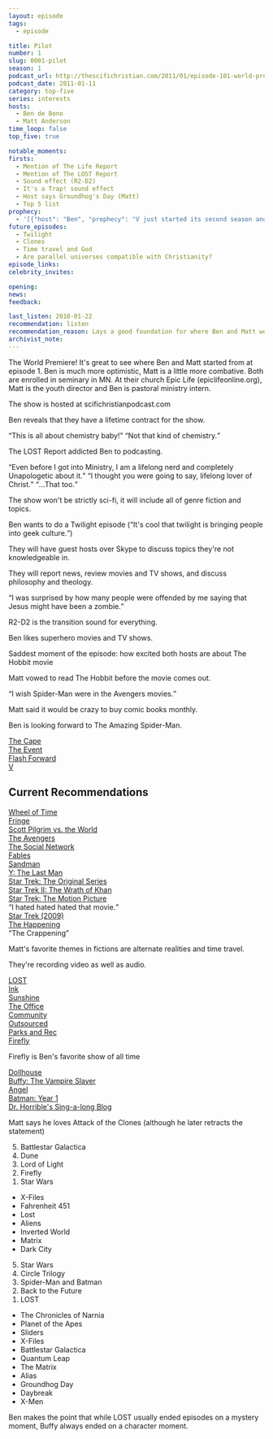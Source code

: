 ```yaml
---
layout: episode
tags:
  - episode

title: Pilot
number: 1
slug: 0001-pilot
season: 1
podcast_url: http://thescifichristian.com/2011/01/episode-101-world-premiere/
podcast_date: 2011-01-11
category: top-five
series: interests
hosts:
  - Ben de Bono
  - Matt Anderson
time_loop: false
top_five: true

notable_moments:
firsts: 
  - Mention of The Life Report
  - Mention of The LOST Report
  - Sound effect (R2-D2)
  - It's a Trap! sound effect
  - Host says Groundhog's Day (Matt)
  - Top 5 list
prophecy: 
  - '[{"host": "Ben", "prophecy": "V just started its second season and will get cancelled soon", "veracity": true, "comments": "ABC cancelled it 4 months later"}]'
future_episodes: 
  - Twilight
  - Clones
  - Time travel and God
  - Are parallel universes compatible with Christianity?
episode_links: 
celebrity_invites: 

opening:
news: 
feedback: 

last_listen: 2018-01-22
recommendation: listen
recommendation_reason: Lays a good foundation for where Ben and Matt were with their interests when they started the show.
archivist_note: 
---
```

The World Premiere! It's great to see where Ben and Matt started from at episode 1. Ben is much more optimistic, Matt is a little more combative. Both are enrolled in seminary in MN. At their church Epic Life (epiclifeonline.org), Matt is the youth director and Ben is pastoral ministry intern.

The show is hosted at scifichristianpodcast.com

Ben reveals that they have a lifetime contract for the show.

<div class="quote">
<q class="ben">This is all about chemistry baby!</q>
<q class="matt">Not that kind of chemistry.</q>
</div>

The LOST Report addicted Ben to podcasting.

<div class="quote">
<q class="ben">Even before I got into Ministry, I am a lifelong nerd and completely Unapologetic about it.</q>
<q class="matt">I thought you were going to say, lifelong lover of Christ.</q>
<q class="ben">...That too.</q>
</div>

The show won't be strictly sci-fi, it will include all of genre fiction and topics.

Ben wants to do a Twilight episode (<q class="ben">It's cool that twilight is bringing people into geek culture.</q>)

They will have guest hosts over Skype to discuss topics they're not knowledgeable in.

They will report news, review movies and TV shows, and discuss philosophy and theology.

<q class="matt">I was surprised by how many people were offended by me saying that Jesus might have been a zombie.</q>

R2-D2 is the transition sound for everything.

Ben likes superhero movies and TV shows.

Saddest moment of the episode: how excited both hosts are about The Hobbit movie

Matt vowed to read The Hobbit before the movie comes out.

<q class="ben">I wish Spider-Man were in the Avengers movies.</q>

Matt said it would be crazy to buy comic books monthly.

Ben is looking forward to The Amazing Spider-Man.

<div class="review">
  <div class="title"><a href="">The Cape</a></div>
  <div class="ben" data-rating="uninterested"></div>
  <div class="matt" data-rating="yes"></div>
</div>

<div class="review">
  <div class="title"><a href="">The Event</a></div>
  <div class="ben" data-rating="no"></div>
  <div class="matt" data-rating="yes"></div>
</div>

<div class="review">
  <div class="title"><a href="">Flash Forward</a></div>
  <div class="ben" data-rating="no"></div>
  <div class="matt" data-rating="yes"></div>
</div>

<div class="review">
  <div class="title"><a href="">V</a></div>
  <div class="ben" data-rating="no"></div>
  <div class="matt" data-rating="yes"></div>
</div>


## Current Recommendations

<div class="review">
  <div class="title"><a href="">Wheel of Time</a></div>
  <div class="ben" data-rating="yes"></div>
  <div class="matt" data-rating="dont-know"></div>
</div>

<div class="review">
  <div class="title"><a href="">Fringe</a></div>
  <div class="ben" data-rating="yes"></div>
  <div class="matt" data-rating="yes"></div>
</div>

<div class="review">
  <div class="title"><a href="">Scott Pilgrim vs. the World</a></div>
  <div class="ben" data-rating="interested"></div>
  <div class="matt" data-rating="yes"></div>
</div>

<div class="review">
  <div class="title"><a href="">The Avengers</a></div>
  <div class="ben" data-rating="interested"></div>
  <div class="matt" data-rating="interested"></div>
</div>

<div class="review">
  <div class="title"><a href="">The Social Network</a></div>
  <div class="ben" data-rating="yes"></div>
  <div class="matt" data-rating="no"></div>
</div>

<div class="review">
  <div class="title"><a href="">Fables</a></div>
  <div class="ben" data-rating="yes"></div>
  <div class="matt" data-rating="interested"></div>
</div>

<div class="review">
  <div class="title"><a href="">Sandman</a></div>
  <div class="ben" data-rating="yes"></div>
</div>

<div class="review">
  <div class="title"><a href="">Y: The Last Man</a></div>
  <div class="ben" data-rating="interested"></div>
  <div class="matt" data-rating="yes"></div>
</div>

<div class="review">
  <div class="title"><a href="">Star Trek: The Original Series</a></div>
  <div class="ben" data-rating="no"></div>
  <div class="matt" data-rating="yes"></div>
</div>

<div class="review">
  <div class="title"><a href="">Star Trek II: The Wrath of Khan</a></div>
  <div class="ben" data-rating="yes"></div>
</div>

<div class="review">
  <div class="title"><a href="">Star Trek: The Motion Picture</a></div>
  <div class="ben" data-rating="no"></div>
  <q class="ben">I hated hated hated that movie.</q>
</div>

<div class="review">
  <div class="title"><a href="">Star Trek (2009)</a></div>
  <div class="ben" data-rating="yes"></div>
  <div class="matt" data-rating="yes"></div>
</div>

<div class="review">
  <div class="title"><a href="">The Happening</a></div>
  <div class="ben" data-rating="no"></div>
  <q class="ben">The Crappening</q>
</div>

Matt's favorite themes in fictions are alternate realities and time travel.

They're recording video as well as audio.

<div class="review">
  <div class="title"><a href="">LOST</a></div>
  <div class="ben" data-rating="yes"></div>
  <div class="matt" data-rating="yes"></div>
</div>

<div class="review">
  <div class="title"><a href="">Ink</a></div>
  <div class="ben" data-rating="yes"></div>
  <div class="matt" data-rating="interested"></div>
</div>

<div class="review">
  <div class="title"><a href="">Sunshine</a></div>
  <div class="ben" data-rating="yes"></div>
  <div class="matt" data-rating="yes"></div>
</div>

<div class="review">
  <div class="title"><a href="">The Office</a></div>
  <div class="ben" data-rating="no"></div>
  <div class="matt" data-rating="yes"></div>
</div>

<div class="review">
  <div class="title"><a href="">Community</a></div>
  <div class="matt" data-rating="yes"></div>
</div>

<div class="review">
  <div class="title"><a href="">Outsourced</a></div>
  <div class="matt" data-rating="yes"></div>
</div>

<div class="review">
  <div class="title"><a href="">Parks and Rec</a></div>
  <div class="ben" data-rating="yes"></div>
</div>

<div class="review">
  <div class="title"><a href="">Firefly</a></div>
  <div class="ben" data-rating="yes"></div>
  <div class="matt" data-rating="yes"></div>
</div>

Firefly is Ben's favorite show of all time

<div class="review">
  <div class="title"><a href="">Dollhouse</a></div>
  <div class="ben" data-rating="yes"></div>
  <div class="matt" data-rating="yes"></div>
</div>

<div class="review">
  <div class="title"><a href="">Buffy: The Vampire Slayer</a></div>
  <div class="ben" data-rating="yes"></div>
  <div class="matt" data-rating="yes"></div>
</div>

<div class="review">
  <div class="title"><a href="">Angel</a></div>
  <div class="ben" data-rating="yes"></div>
</div>

<div class="review">
  <div class="title"><a href="">Batman: Year 1</a></div>
  <div class="ben" data-rating="yes"></div>
  <div class="matt" data-rating="interested"></div>
</div>

<div class="review">
  <div class="title"><a href="">Dr. Horrible's Sing-a-long Blog</a></div>
  <div class="ben" data-rating="yes"></div>
  <div class="matt" data-rating="yes"></div>
</div>

Matt says he loves Attack of the Clones (although he later retracts the statement) 

<div class="top-five">
  <div class="ben">
    <ol reversed>
      <li>Battlestar Galactica
      <li>Dune
      <li>Lord of Light
      <li>Firefly
      <li>Star Wars
    </ol>
    <ul>
      <li>X-Files 
      <li>Fahrenheit 451
      <li>Lost
      <li>Aliens
      <li>Inverted World
      <li>Matrix
      <li>Dark City
    </ul>
  </div>
  <div class="matt">
    <ol reversed>
      <li>Star Wars
      <li>Circle Trilogy
      <li>Spider-Man and Batman
      <li>Back to the Future
      <li>LOST
    </ol>
    <ul>
      <li>The Chronicles of Narnia
      <li>Planet of the Apes
      <li>Sliders
      <li>X-Files
      <li>Battlestar Galactica
      <li>Quantum Leap
      <li>The Matrix
      <li>Alias
      <li>Groundhog Day
      <li>Daybreak
      <li>X-Men
    </ul>
  </div>
</div>

Ben makes the point that while LOST usually ended episodes on a mystery moment, Buffy always ended on a character moment.